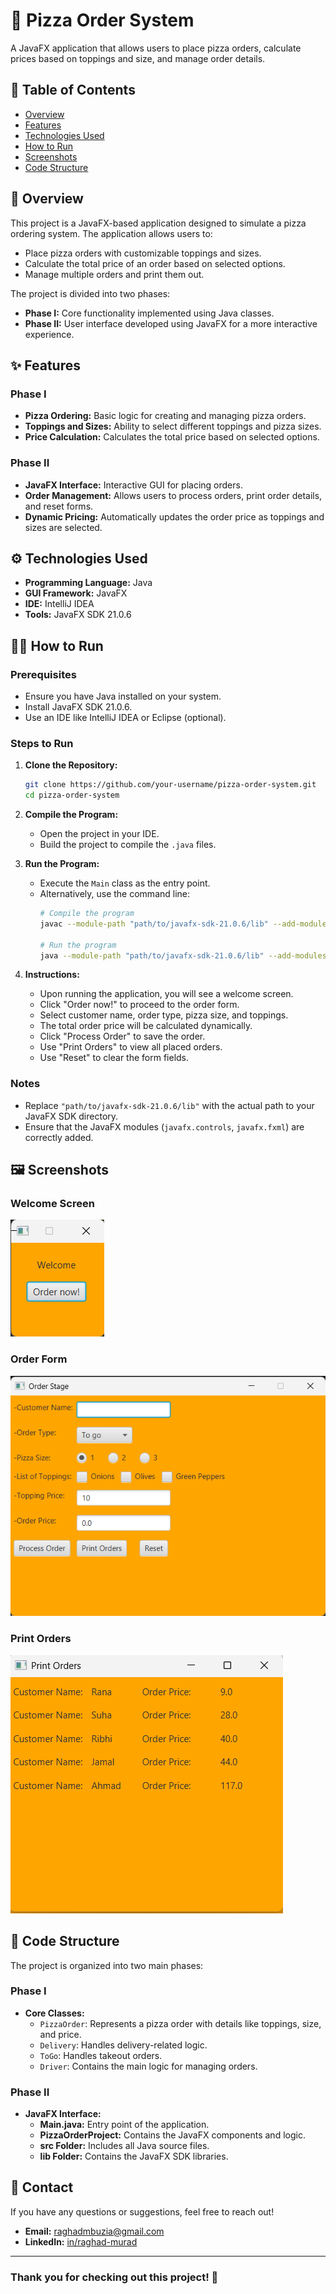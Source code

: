 # 🍕 Pizza Order System

A JavaFX application that allows users to place pizza orders, calculate prices based on toppings and size, and manage order details.

## 📑 Table of Contents
- [Overview](#overview)
- [Features](#features)
- [Technologies Used](#technologies-used)
- [How to Run](#how-to-run)
- [Screenshots](#screenshots)
- [Code Structure](#code-structure)

## 🌟 Overview

This project is a JavaFX-based application designed to simulate a pizza ordering system. The application allows users to:
- Place pizza orders with customizable toppings and sizes.
- Calculate the total price of an order based on selected options.
- Manage multiple orders and print them out.

The project is divided into two phases:
- **Phase I:** Core functionality implemented using Java classes.
- **Phase II:** User interface developed using JavaFX for a more interactive experience.

## ✨ Features

### Phase I
- **Pizza Ordering:** Basic logic for creating and managing pizza orders.
- **Toppings and Sizes:** Ability to select different toppings and pizza sizes.
- **Price Calculation:** Calculates the total price based on selected options.

### Phase II
- **JavaFX Interface:** Interactive GUI for placing orders.
- **Order Management:** Allows users to process orders, print order details, and reset forms.
- **Dynamic Pricing:** Automatically updates the order price as toppings and sizes are selected.

## ⚙️ Technologies Used

- **Programming Language:** Java
- **GUI Framework:** JavaFX
- **IDE:** IntelliJ IDEA
- **Tools:** JavaFX SDK 21.0.6

## 🏃‍♀️ How to Run

### Prerequisites
- Ensure you have Java installed on your system.
- Install JavaFX SDK 21.0.6.
- Use an IDE like IntelliJ IDEA or Eclipse (optional).

### Steps to Run

1. **Clone the Repository:**
   ```bash
   git clone https://github.com/your-username/pizza-order-system.git
   cd pizza-order-system
   ```

2. **Compile the Program:**
   - Open the project in your IDE.
   - Build the project to compile the `.java` files.

3. **Run the Program:**
   - Execute the `Main` class as the entry point.
   - Alternatively, use the command line:
     ```bash
     # Compile the program
     javac --module-path "path/to/javafx-sdk-21.0.6/lib" --add-modules javafx.controls,javafx.fxml Main.java

     # Run the program
     java --module-path "path/to/javafx-sdk-21.0.6/lib" --add-modules javafx.controls,javafx.fxml -cp . Main
     ```

4. **Instructions:**
   - Upon running the application, you will see a welcome screen.
   - Click "Order now!" to proceed to the order form.
   - Select customer name, order type, pizza size, and toppings.
   - The total order price will be calculated dynamically.
   - Click "Process Order" to save the order.
   - Use "Print Orders" to view all placed orders.
   - Use "Reset" to clear the form fields.

### Notes
- Replace `"path/to/javafx-sdk-21.0.6/lib"` with the actual path to your JavaFX SDK directory.
- Ensure that the JavaFX modules (`javafx.controls`, `javafx.fxml`) are correctly added.

## 🖼 Screenshots

### Welcome Screen
![Welcome Screen](Screenshots\welcome.png)

### Order Form
![Order Form](Screenshots\order_form.png)

### Print Orders
![Print Orders](Screenshots\print_orders.png)

## 🧩 Code Structure

The project is organized into two main phases:

### Phase I
- **Core Classes:**
  - `PizzaOrder`: Represents a pizza order with details like toppings, size, and price.
  - `Delivery`: Handles delivery-related logic.
  - `ToGo`: Handles takeout orders.
  - `Driver`: Contains the main logic for managing orders.

### Phase II
- **JavaFX Interface:**
  - **Main.java:** Entry point of the application.
  - **PizzaOrderProject:** Contains the JavaFX components and logic.
  - **src Folder:** Includes all Java source files.
  - **lib Folder:** Contains the JavaFX SDK libraries.

## 🤝 Contact

If you have any questions or suggestions, feel free to reach out!

- **Email:** raghadmbuzia@gmail.com
- **LinkedIn:** [in/raghad-murad](http://linkedin.com/in/raghad-murad-02690433a)

---

### Thank you for checking out this project! 🚀